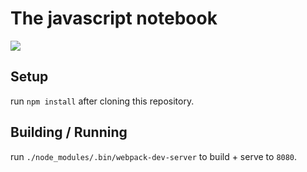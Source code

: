 # The javascript notebook

![](https://media.giphy.com/media/3o6vXLViNFCEWXnLva/giphy.gif)

## Setup

run `npm install` after cloning this repository.

## Building / Running

run `./node_modules/.bin/webpack-dev-server` to build + serve to `8080`.